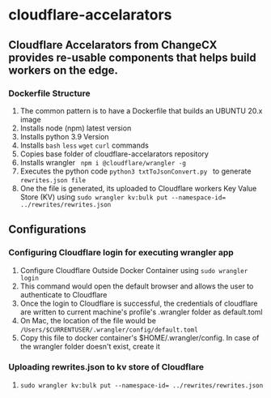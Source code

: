 # cloudflare-accelarators
## Cloudflare Accelarators from ChangeCX provides re-usable components that helps build workers on the edge. 
### Dockerfile Structure 
<ol> 
<li>The common pattern is to have a Dockerfile that builds an UBUNTU 20.x image </li>
<li> Installs node (npm) latest version </li>
<li> Installs python 3.9 Version </li>
<li> Installs <code>bash</code> <code>less</code> <code>wget</code> <code>curl</code> commands </li>
<li> Copies base folder of cloudflare-accelarators repository </li>
<li> Installs wrangler <code> npm i @cloudflare/wrangler -g </code> </li>
<li> Executes the python code <code>python3 txtToJsonConvert.py </code> to generate <code>rewrites.json file</code> </li>
<li> One the file is generated, its uploaded to Cloudflare workers Key Value Store (KV) using <code>sudo wrangler kv:bulk put --namespace-id=<NAME_SPACE_ID_OF_KV_STORE> ../rewrites/rewrites.json </code> </li>
</ol>

## Configurations
### Configuring Cloudflare login for executing wrangler app

<ol>
<li> Configure Cloudflare Outside Docker Container using <code>sudo wrangler login</code> </li>
<li> This command would open the default browser and allows the user to authenticate to Cloudflare</li>
<li> Once the login to Cloudflare is successful, the credentials of cloudflare are written to current machine's profile's .wrangler folder as default.toml</li>
<li> On Mac, the location of the file would be <code>/Users/$CURRENTUSER/.wrangler/config/default.toml</code> </li>
<li> Copy this file to docker container's $HOME/.wrangler/config. In case of the wrangler folder doesn't exist, create it </li>
</ol>

### Uploading rewrites.json to kv store of Cloudflare 
<ol>
<li> <code>sudo wrangler kv:bulk put --namespace-id=<NAME_SPACE_ID_OF_KV_STORE> ../rewrites/rewrites.json </code> </li> 
</ol>

